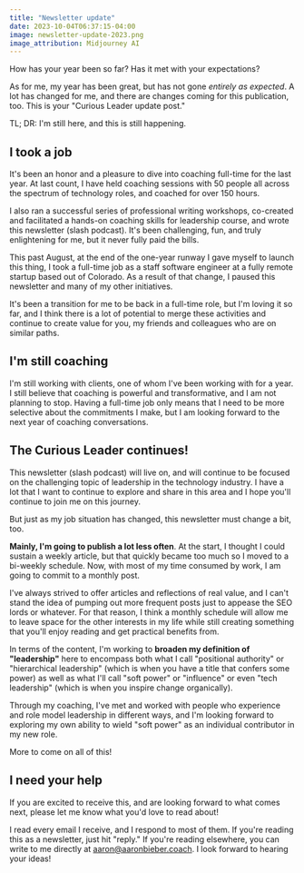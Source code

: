 ```yaml
---
title: "Newsletter update"
date: 2023-10-04T06:37:15-04:00
image: newsletter-update-2023.png
image_attribution: Midjourney AI
---
```


How has your year been so far? Has it met with your expectations?

As for me, my year has been great, but has not gone *entirely as expected*. A
lot has changed for me, and there are changes coming for this publication, too.
This is your "Curious Leader update post."

TL; DR: I'm still here, and this is still happening.

<!--more-->

## I took a job

It's been an honor and a pleasure to dive into coaching full-time for the last
year. At last count, I have held coaching sessions with 50 people all across the
spectrum of technology roles, and coached for over 150 hours.

I also ran a successful series of professional writing workshops, co-created and
facilitated a hands-on coaching skills for leadership course, and wrote this
newsletter (slash podcast). It's been challenging, fun, and truly enlightening
for me, but it never fully paid the bills.

This past August, at the end of the one-year runway I gave myself to launch this
thing, I took a full-time job as a staff software engineer at a fully remote
startup based out of Colorado. As a result of that change, I paused this
newsletter and many of my other initiatives.

It's been a transition for me to be back in a full-time role, but I'm loving it
so far, and I think there is a lot of potential to merge these activities and
continue to create value for you, my friends and colleagues who are on similar
paths.

## I'm still coaching

I'm still working with clients, one of whom I've been working with for a year. I
still believe that coaching is powerful and transformative, and I am not
planning to stop. Having a full-time job only means that I need to be more
selective about the commitments I make, but I am looking forward to the next
year of coaching conversations.

## The Curious Leader continues!

This newsletter (slash podcast) will live on, and will continue to be focused on
the challenging topic of leadership in the technology industry. I have a lot
that I want to continue to explore and share in this area and I hope you'll
continue to join me on this journey.

But just as my job situation has changed, this newsletter must change a bit,
too.

**Mainly, I'm going to publish a lot less often**. At the start, I thought I
could sustain a weekly article, but that quickly became too much so I moved to a
bi-weekly schedule. Now, with most of my time consumed by work, I am going to
commit to a monthly post.

I've always strived to offer articles and reflections of real value, and I can't
stand the idea of pumping out more frequent posts just to appease the SEO lords
or whatever. For that reason, I think a monthly schedule will allow me to leave
space for the other interests in my life while still creating something that
you'll enjoy reading and get practical benefits from.

In terms of the content, I'm working to **broaden my definition of
"leadership"** here to encompass both what I call "positional authority" or
"hierarchical leadership" (which is when you have a title that confers some
power) as well as what I'll call "soft power" or "influence" or even "tech
leadership" (which is when you inspire change organically).

Through my coaching, I've met and worked with people who experience and role
model leadership in different ways, and I'm looking forward to exploring my own
ability to wield "soft power" as an individual contributor in my new role.

More to come on all of this!

## I need your help

If you are excited to receive this, and are looking forward to what comes next,
please let me know what you'd love to read about!

I read every email I receive, and I respond to most of them. If you're reading
this as a newsletter, just hit "reply." If you're reading elsewhere, you can
write to me directly at aaron@aaronbieber.coach. I look forward to hearing your
ideas!
